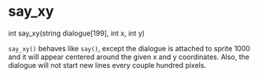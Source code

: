 # say_xy

<Prototype>int say_xy(string dialogue[199], int x, int y)</Prototype>

`say_xy()` behaves like `say()`, except the dialogue is attached to sprite 1000 and it will appear centered around the given x and y coordinates. Also, the dialogue will not start new lines every couple hundred pixels.
